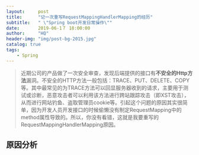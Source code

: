 ```yaml
---
layout:     post
title:      "记一次重写RequestMappingHandlerMapping的经历"
subtitle:   " \"Spring boot开发日常操作\""
date:       2019-06-1７ 18:00:00
author:     "HQ"
header-img: "img/post-bg-2015.jpg"
catalog: true
tags:
    - Spring
---
```


>近期公司的产品做了一次安全审查，发现后端提供的接口有**不安全的Http方法**漏洞。不安全的HTTP方法一般包括：TRACE、PUT、DELETE、COPY 等。其中最常见的为TRACE方法可以回显服务器收到的请求，主要用于测试或诊断，恶意攻击者可以利用该方法进行跨站跟踪攻击（即XST攻击），从而进行网站钓鱼、盗取管理员cookie等。引起这个问题的原因其实很简单，因为开发人员开发接口的时候偷懒没有制定RequestMapping中的method属性导致的。所以，你没有看错，这就是我要重写的RequestMappingHandlerMapping原因。

## 原因分析
